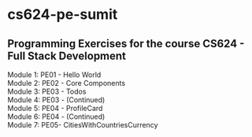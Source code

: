 # cs624-pe-sumit

## Programming Exercises for the course CS624 - Full Stack Development

Module 1: PE01 - Hello World  
Module 2: PE02 - Core Components  
Module 3: PE03 - Todos  
Module 4: PE03 - (Continued)  
Module 5: PE04 - ProfileCard  
Module 6: PE04 - (Continued)  
Module 7: PE05- CitiesWithCountriesCurrency  
